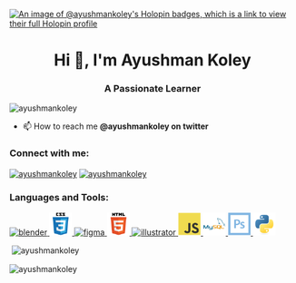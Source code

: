 [![An image of @ayushmankoley's Holopin badges, which is a link to view their full Holopin profile](https://holopin.me/ayushmankoley)](https://holopin.io/@ayushmankoley)

<h1 align="center">Hi 👋, I'm Ayushman Koley</h1>
<h3 align="center">A Passionate Learner</h3>

<p align="left"> <img src="https://komarev.com/ghpvc/?username=ayushmankoley&label=Profile%20views&color=0e75b6&style=flat" alt="ayushmankoley" /> </p>

- 📫 How to reach me **@ayushmankoley on twitter**

<h3 align="left">Connect with me:</h3>
<p align="left">
<a href="https://twitter.com/ayushmankoley" target="blank"><img align="center" src="https://abs.twimg.com/responsive-web/client-web/icon-ios.77d25eba.png" alt="ayushmankoley" height="40" width="40" /></a>
<a href="https://linkedin.com/in/ayushman-koley" target="blank"><img align="center" src="https://pbs.twimg.com/profile_images/1661161645857710081/6WtDIesg_400x400.png" alt="ayushmankoley" height="40" width="40" /></a>
</p>

<h3 align="left">Languages and Tools:</h3>
<p align="left"> <a href="https://www.blender.org/" target="_blank" rel="noreferrer"> <img src="https://download.blender.org/branding/community/blender_community_badge_white.svg" alt="blender" width="40" height="40"/> </a> <a href="https://www.w3schools.com/css/" target="_blank" rel="noreferrer"> <img src="https://raw.githubusercontent.com/devicons/devicon/master/icons/css3/css3-original-wordmark.svg" alt="css3" width="40" height="40"/> </a> <a href="https://www.figma.com/" target="_blank" rel="noreferrer"> <img src="https://www.vectorlogo.zone/logos/figma/figma-icon.svg" alt="figma" width="40" height="40"/> </a> <a href="https://www.w3.org/html/" target="_blank" rel="noreferrer"> <img src="https://raw.githubusercontent.com/devicons/devicon/master/icons/html5/html5-original-wordmark.svg" alt="html5" width="40" height="40"/> </a> <a href="https://www.adobe.com/in/products/illustrator.html" target="_blank" rel="noreferrer"> <img src="https://www.vectorlogo.zone/logos/adobe_illustrator/adobe_illustrator-icon.svg" alt="illustrator" width="40" height="40"/> </a> <a href="https://developer.mozilla.org/en-US/docs/Web/JavaScript" target="_blank" rel="noreferrer"> <img src="https://raw.githubusercontent.com/devicons/devicon/master/icons/javascript/javascript-original.svg" alt="javascript" width="40" height="40"/> </a> <a href="https://www.mysql.com/" target="_blank" rel="noreferrer"> <img src="https://raw.githubusercontent.com/devicons/devicon/master/icons/mysql/mysql-original-wordmark.svg" alt="mysql" width="40" height="40"/> </a> <a href="https://www.photoshop.com/en" target="_blank" rel="noreferrer"> <img src="https://raw.githubusercontent.com/devicons/devicon/master/icons/photoshop/photoshop-line.svg" alt="photoshop" width="40" height="40"/> </a> <a href="https://www.python.org" target="_blank" rel="noreferrer"> <img src="https://raw.githubusercontent.com/devicons/devicon/master/icons/python/python-original.svg" alt="python" width="40" height="40"/> </a> </p>

<p>&nbsp;<img align="center" src="https://github-readme-stats.vercel.app/api?username=ayushmankoley&show_icons=true&locale=en" alt="ayushmankoley" /></p>

<p><img align="center" src="https://github-readme-streak-stats.herokuapp.com/?user=ayushmankoley&" alt="ayushmankoley" /></p>
